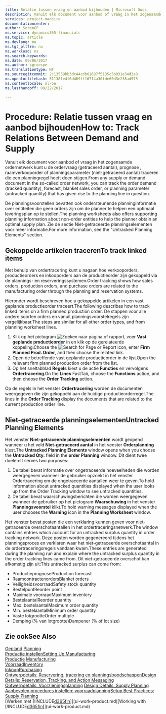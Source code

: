 ```yaml
---
title: Relatie tussen vraag en aanbod bijhouden | Microsoft Docs
description: Vanuit elk document voor aanbod of vraag in het zogenaamde ordernetwerk kunt u de ordervraag (getraceerd aantal), prognose , raamverkooporder of planningsparameter (niet-getraceerd aantal) traceren die een planningregel heeft doen stijgen.
services: project-madeira
documentationcenter: 
author: SorenGP
ms.service: dynamics365-financials
ms.topic: article
ms.devlang: na
ms.tgt_pltfrm: na
ms.workload: na
ms.search.keywords: 
ms.date: 09/06/2017
ms.author: sgroespe
ms.translationtype: HT
ms.sourcegitcommit: 2c13559bb3dc44cdb61697f5135c5b931e34d2a8
ms.openlocfilehash: 511381e4f6d469ff16714a30fde60d3e238ad975
ms.contentlocale: nl-be
ms.lasthandoff: 09/22/2017

---
```

# <a name="how-to-track-relations-between-demand-and-supply"></a><span data-ttu-id="60162-103">Procedure: Relatie tussen vraag en aanbod bijhouden</span><span class="sxs-lookup"><span data-stu-id="60162-103">How to: Track Relations Between Demand and Supply</span></span>
<span data-ttu-id="60162-104">Vanuit elk document voor aanbod of vraag in het zogenaamde ordernetwerk kunt u de ordervraag (getraceerd aantal), prognose , raamverkooporder of planningsparameter (niet-getraceerd aantal) traceren die een planningregel heeft doen stijgen.</span><span class="sxs-lookup"><span data-stu-id="60162-104">From any supply or demand document in the so-called order network, you can track the order demand (tracked quantity), forecast, blanket sales order, or planning parameter (untracked quantity) that has given rise to the planning line in question.</span></span>

<span data-ttu-id="60162-105">De planningsvoorstellen bevatten ook ondersteunende planninginformatie over entiteiten die geen orders zijn om de planner te helpen een optimaal leveringsplan op te stellen.</span><span class="sxs-lookup"><span data-stu-id="60162-105">The planning worksheets also offers supporting planning information about non-order entities to help the planner obtain an optimal supply plan.</span></span> <span data-ttu-id="60162-106">Zie de sectie Niet-getraceerde planningselementen voor meer informatie.</span><span class="sxs-lookup"><span data-stu-id="60162-106">For more information, see the "Untracked Planning Elements" section.</span></span>

## <a name="to-track-linked-items"></a><span data-ttu-id="60162-107">Gekoppelde artikelen traceren</span><span class="sxs-lookup"><span data-stu-id="60162-107">To track linked items</span></span>
<span data-ttu-id="60162-108">Met behulp van ordertracering kunt u nagaan hoe verkooporders, productieorders en inkooporders aan de productieorder zijn gekoppeld via de plannings- en reserveringssystemen.</span><span class="sxs-lookup"><span data-stu-id="60162-108">Order tracking shows how sales orders, production orders, and purchase orders are related to the manufacturing order through the planning and reservation systems.</span></span>

<span data-ttu-id="60162-109">Hieronder wordt beschreven hoe u gekoppelde artikelen in een vast geplande productieorder traceert.</span><span class="sxs-lookup"><span data-stu-id="60162-109">The following describes how to track linked items on a firm planned production order.</span></span> <span data-ttu-id="60162-110">De stappen voor alle andere soorten orders en vanuit planningsvoorstelregels zijn vergelijkbaar.</span><span class="sxs-lookup"><span data-stu-id="60162-110">The steps are similar for all other order types, and from planning worksheet lines.</span></span>

1. <span data-ttu-id="60162-111">Klik op het pictogram ![Zoeken naar pagina of rapport](media/ui-search/search_small.png "pictogram Zoeken naar pagina of rapport"), voer **Vast geplande productieorder** in en klik op de gerelateerde koppeling.</span><span class="sxs-lookup"><span data-stu-id="60162-111">Choose the ![Search for Page or Report](media/ui-search/search_small.png "Search for Page or Report icon") icon, enter **Firm Planned Prod. Order**, and then choose the related link.</span></span>
2. <span data-ttu-id="60162-112">Open de betreffende vast geplande productieorder in de lijst.</span><span class="sxs-lookup"><span data-stu-id="60162-112">Open the relevant firm planned production order from the list.</span></span>
3. <span data-ttu-id="60162-113">Op het sneltabblad **Regels** kiest u de actie **Functies** en vervolgens **Ordertracering**.</span><span class="sxs-lookup"><span data-stu-id="60162-113">On the **Lines** FastTab, choose the **Functions** action, and then choose the **Order Tracking** action.</span></span>

<span data-ttu-id="60162-114">Op de regels in het venster **Ordertracering** worden de documenten weergegeven die zijn gekoppeld aan de huidige productieorderregel.</span><span class="sxs-lookup"><span data-stu-id="60162-114">The lines in the **Order Tracking** display the documents that are related to the current production order line.</span></span>

## <a name="untracked-planning-elements"></a><span data-ttu-id="60162-115">Niet-getraceerde planningselementen</span><span class="sxs-lookup"><span data-stu-id="60162-115">Untracked Planning Elements</span></span>
<span data-ttu-id="60162-116">Het venster **Niet-getraceerde planningselementen** wordt geopend wanneer u het veld **Niet-getraceerd aantal** in het venster **Orderplanning** kiest.</span><span class="sxs-lookup"><span data-stu-id="60162-116">The **Untracked Planning Elements** window opens when you choose the **Untracked Qty.** field in the **order Planning** window.</span></span> <span data-ttu-id="60162-117">Dit dient twee doelen:</span><span class="sxs-lookup"><span data-stu-id="60162-117">It serves two purposes:</span></span>

1. <span data-ttu-id="60162-118">De tabel bevat informatie over ongetraceerde hoeveelheden die worden weergegeven wanneer de gebruiker opzoekt in het venster Ordertracering om de ongetraceerde aantallen weer te geven.</span><span class="sxs-lookup"><span data-stu-id="60162-118">To hold information about untracked quantities displayed when the user looks up from the Order Tracking window to see untracked quantities.</span></span>
2. <span data-ttu-id="60162-119">De tabel bevat waarschuwingsberichten die worden weergegeven wanneer de gebruiker op het pictogram **Waarschuwing** in het venster **Planningsvoorstel** klikt.</span><span class="sxs-lookup"><span data-stu-id="60162-119">To hold warning messages displayed when the user chooses the **Warning** icon in the **Planning Worksheet** window.</span></span>

<span data-ttu-id="60162-120">Het venster bevat posten die een verklaring kunnen geven voor niet-getraceerde overschotaantallen in het ordertraceringsnetwerk.</span><span class="sxs-lookup"><span data-stu-id="60162-120">The window contains entries which account for an untracked surplus quantity in order tracking network.</span></span> <span data-ttu-id="60162-121">Deze posten worden gegenereerd tijdens het planningsproces en verklaren waar het niet-getraceerde overschotaantal in de ordertraceringsregels vandaan kwam.</span><span class="sxs-lookup"><span data-stu-id="60162-121">These entries are generated during the planning run and explain where the untracked surplus quantity in the order tracking lines came from.</span></span> <span data-ttu-id="60162-122">Dit niet-getraceerde overschot kan afkomstig zijn uit:</span><span class="sxs-lookup"><span data-stu-id="60162-122">This untracked surplus can come from:</span></span>

- <span data-ttu-id="60162-123">Productieprognose</span><span class="sxs-lookup"><span data-stu-id="60162-123">Production forecast</span></span>
- <span data-ttu-id="60162-124">Raamcontractenorders</span><span class="sxs-lookup"><span data-stu-id="60162-124">Blanket orders</span></span>
- <span data-ttu-id="60162-125">Veiligheidsvoorraad</span><span class="sxs-lookup"><span data-stu-id="60162-125">Safety stock quantity</span></span>
- <span data-ttu-id="60162-126">Bestelpunt</span><span class="sxs-lookup"><span data-stu-id="60162-126">Reorder point</span></span>
- <span data-ttu-id="60162-127">Maximale voorraad</span><span class="sxs-lookup"><span data-stu-id="60162-127">Maximum inventory</span></span>
- <span data-ttu-id="60162-128">Bestelaantal</span><span class="sxs-lookup"><span data-stu-id="60162-128">Reorder quantity</span></span>
- <span data-ttu-id="60162-129">Max. bestelaantal</span><span class="sxs-lookup"><span data-stu-id="60162-129">Maximum order quantity</span></span>
- <span data-ttu-id="60162-130">Min. bestelaantal</span><span class="sxs-lookup"><span data-stu-id="60162-130">Minimum order quantity</span></span>
- <span data-ttu-id="60162-131">Vaste lotgrootte</span><span class="sxs-lookup"><span data-stu-id="60162-131">Order multiple</span></span>
- <span data-ttu-id="60162-132">Demping (% van lotgrootte)</span><span class="sxs-lookup"><span data-stu-id="60162-132">Dampener (% of lot size)</span></span>

## <a name="see-also"></a><span data-ttu-id="60162-133">Zie ook</span><span class="sxs-lookup"><span data-stu-id="60162-133">See Also</span></span>  
<span data-ttu-id="60162-134">[Gepland](production-planning.md) </span><span class="sxs-lookup"><span data-stu-id="60162-134">[Planning](production-planning.md) </span></span>  
[<span data-ttu-id="60162-135">Productie instellen</span><span class="sxs-lookup"><span data-stu-id="60162-135">Setting Up Manufacturing</span></span>](production-configure-production-processes.md)  
<span data-ttu-id="60162-136">[Productie](production-manage-manufacturing.md)  </span><span class="sxs-lookup"><span data-stu-id="60162-136">[Manufacturing](production-manage-manufacturing.md)  </span></span>  
[<span data-ttu-id="60162-137">Voorraad</span><span class="sxs-lookup"><span data-stu-id="60162-137">Inventory</span></span>](inventory-manage-inventory.md)  
[<span data-ttu-id="60162-138">Inkoop</span><span class="sxs-lookup"><span data-stu-id="60162-138">Purchasing</span></span>](purchasing-manage-purchasing.md)  
[<span data-ttu-id="60162-139">Ontwerpdetails: Reservering, tracering en planningsboodschappen</span><span class="sxs-lookup"><span data-stu-id="60162-139">Design Details: Reservation, Tracking, and Action Messaging</span></span>](design-details-reservation-order-tracking-and-action-messaging.md)  
<span data-ttu-id="60162-140">[Ontwerpdetails: Voorzieningsplanning](design-details-supply-planning.md) </span><span class="sxs-lookup"><span data-stu-id="60162-140">[Design Details: Supply Planning](design-details-supply-planning.md) </span></span>  
[<span data-ttu-id="60162-141">Aanbevolen procedures instellen: voorraadplanning</span><span class="sxs-lookup"><span data-stu-id="60162-141">Setup Best Practices: Supply Planning</span></span>](setup-best-practices-supply-planning.md)  
<span data-ttu-id="60162-142">[Werken met [!INCLUDE[d365fin](includes/d365fin_md.md)]](ui-work-product.md)</span><span class="sxs-lookup"><span data-stu-id="60162-142">[Working with [!INCLUDE[d365fin](includes/d365fin_md.md)]](ui-work-product.md)</span></span>

